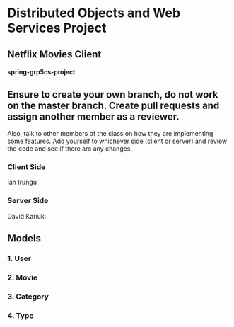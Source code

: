 # Distributed Objects and Web Services Project
## Netflix Movies Client
#### spring-grp5cs-project


## Ensure to create your own branch, do not work on the master branch. Create pull requests and assign another member as a reviewer.
Also, talk to other members of the class on how they are implementing some features. Add yourself to whichever side (client or server) and review the code and see if there are any changes. 

### Client Side
Ian Irungu

### Server Side
David Kariuki

## Models
### 1. User
### 2. Movie
### 3. Category
### 4. Type
